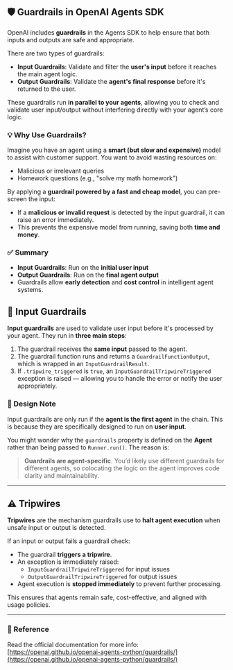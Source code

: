 ## 🛡️ Guardrails in OpenAI Agents SDK

OpenAI includes **guardrails** in the Agents SDK to help ensure that both inputs and outputs are safe and appropriate.

There are two types of guardrails:

- **Input Guardrails**: Validate and filter the **user's input** before it reaches the main agent logic.
- **Output Guardrails**: Validate the **agent's final response** before it's returned to the user.

These guardrails run **in parallel to your agents**, allowing you to check and validate user input/output without interfering directly with your agent’s core logic.

### 💡 Why Use Guardrails?

Imagine you have an agent using a **smart (but slow and expensive)** model to assist with customer support. You want to avoid wasting resources on:

- Malicious or irrelevant queries
- Homework questions (e.g., "solve my math homework")

By applying a **guardrail powered by a fast and cheap model**, you can pre-screen the input:

- If a **malicious or invalid request** is detected by the input guardrail, it can raise an error immediately.
- This prevents the expensive model from running, saving both **time and money**.

### ✅ Summary

- **Input Guardrails**: Run on the **initial user input**
- **Output Guardrails**: Run on the **final agent output**
- Guardrails allow **early detection** and **cost control** in intelligent agent systems.

## 🚦 Input Guardrails

**Input guardrails** are used to validate user input before it's processed by your agent. They run in **three main steps**:

1. The guardrail receives the **same input** passed to the agent.
2. The guardrail function runs and returns a `GuardrailFunctionOutput`, which is wrapped in an `InputGuardrailResult`.
3. If `.tripwire_triggered` is `true`, an `InputGuardrailTripwireTriggered` exception is raised — allowing you to handle the error or notify the user appropriately.

### 🧠 Design Note

Input guardrails are only run if the **agent is the first agent** in the chain. This is because they are specifically designed to run on **user input**.

You might wonder why the `guardrails` property is defined on the **Agent** rather than being passed to `Runner.run()`. The reason is:  
> **Guardrails are agent-specific**. You’d likely use different guardrails for different agents, so colocating the logic on the agent improves code clarity and maintainability.

---

## ⚠️ Tripwires

**Tripwires** are the mechanism guardrails use to **halt agent execution** when unsafe input or output is detected.

If an input or output fails a guardrail check:

- The guardrail **triggers a tripwire**.
- An exception is immediately raised:
  - `InputGuardrailTripwireTriggered` for input issues
  - `OutputGuardrailTripwireTriggered` for output issues
- Agent execution is **stopped immediately** to prevent further processing.

This ensures that agents remain safe, cost-effective, and aligned with usage policies.

---

### 🔗 Reference

Read the official documentation for more info:  
[https://openai.github.io/openai-agents-python/guardrails/](https://openai.github.io/openai-agents-python/guardrails/)

